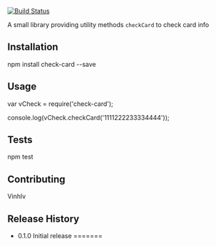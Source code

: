 [![Build Status](https://travis-ci.org/vinhlv/check-card.svg?branch=master)](https://travis-ci.org/vinhlv/check-card)

A small library providing utility methods `checkCard` to check card info

## Installation

  npm install check-card --save

## Usage

  var vCheck = require('check-card');

  console.log(vCheck.checkCard('1111222233334444'));

## Tests

  npm test

## Contributing

Vinhlv

## Release History

* 0.1.0 Initial release
=======
